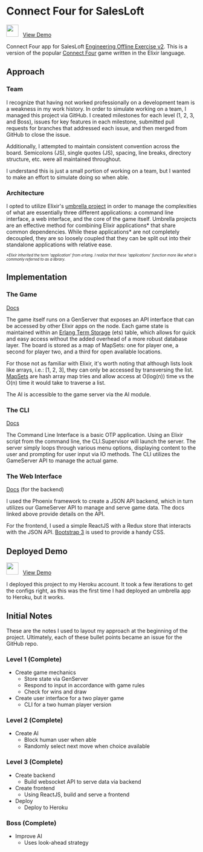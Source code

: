 # Connect Four for SalesLoft

<img src="https://image.flaticon.com/icons/png/128/12/12195.png" width="32"> &nbsp;&nbsp;<a href="https://secure-temple-90358.herokuapp.com/" target="\_blank">View Demo</a>

Connect Four app for SalesLoft [Engineering Offline Exercise v2](https://docs.google.com/document/d/1ChozkkouQrRESGlvZYEM4sNAyks5mK-cAODGSKvgYjM/edit). This is a version of the popular [Connect Four](https://en.wikipedia.org/wiki/Connect_Four) game written in the Elixir language.

## Approach

### Team

I recognize that having not worked professionally on a development team is a weakness in my work history. In order to simulate working on a team, I managed this project via GitHub. I created milestones for each level (1, 2, 3, and Boss), issues for key features in each milestone, submitted pull requests for branches that addressed each issue, and then merged from GitHub to close the issue.

Additionally, I attempted to maintain consistent convention across the board. Semicolons (JS), single quotes (JS), spacing, line breaks, directory structure, etc. were all maintained throughout.

I understand this is just a small portion of working on a team, but I wanted to make an effort to simulate doing so when able.

### Architecture

I opted to utilize Elixir's [umbrella project](http://elixir-lang.github.io/getting-started/mix-otp/dependencies-and-umbrella-apps.html) in order to manage the complexities of what are essentially three different applications: a command line interface, a web interface, and the core of the game itself. Umbrella projects are an effective method for combining Elixir applications* that share common dependencies. While these applications* are not completely decoupled, they are so loosely coupled that they can be split out into their standalone applications with relative ease.

<sup><sub> *\*Elixir inherited the term 'application' from erlang. I realize that these 'applications' function more like what is commonly referred to as a library.*</sup></sub>

## Implementation

### The Game

[Docs](https://github.com/davelively14/connect_four_loft/tree/master/apps/connect_four)

The game itself runs on a GenServer that exposes an API interface that can be accessed by other Elixir apps on the node. Each game state is maintained within an [Erlang Term Storage](http://erlang.org/doc/man/ets.html) (ets) table, which allows for quick and easy access without the added overhead of a more robust database layer. The board is stored as a map of MapSets: one for player one, a second for player two, and a third for open available locations.

For those not as familiar with Elixir, it's worth noting that although lists look like arrays, i.e.: [1, 2, 3], they can only be accessed by transversing the list. [MapSets](https://hexdocs.pm/elixir/MapSet.html) are hash array map tries and allow access at O(log(n)) time vs the O(n) time it would take to traverse a list.

The AI is accessible to the game server via the AI module.

### The CLI

[Docs](https://github.com/davelively14/connect_four_loft/tree/master/apps/cli)

The Command Line Interface is a basic OTP application. Using an Elixir script from the command line, the CLI.Supervisor will launch the server. The server simply loops through various menu options, displaying content to the user and prompting for user input via IO methods. The CLI utilizes the GameServer API to manage the actual game.

### The Web Interface

[Docs](https://github.com/davelively14/connect_four_loft/tree/master/apps/connect_four_backend) (for the backend)

I used the Phoenix framework to create a JSON API backend, which in turn utilizes our GameServer API to manage and serve game data. The docs linked above provide details on the API.

For the frontend, I used a simple ReactJS with a Redux store that interacts with the JSON API. [Bootstrap 3](http://getbootstrap.com/docs/3.3/) is used to provide a handy CSS.

## Deployed Demo

<img src="https://image.flaticon.com/icons/png/128/12/12195.png" width="32"> &nbsp;&nbsp;<a href="https://secure-temple-90358.herokuapp.com/" target="\_blank">View Demo</a>

I deployed this project to my Heroku account. It took a few iterations to get the configs right, as this was the first time I had deployed an umbrella app to Heroku, but it works.

## Initial Notes

These are the notes I used to layout my approach at the beginning of the project. Ultimately, each of these bullet points became an issue for the GitHub repo.

### Level 1 (Complete)

- Create game mechanics
  - Store state via GenServer
  - Respond to input in accordance with game rules
  - Check for wins and draw
- Create user interface for a two player game
  - CLI for a two human player version

### Level 2 (Complete)

- Create AI
  - Block human user when able
  - Randomly select next move when choice available

### Level 3 (Complete)

- Create backend
  - Build websocket API to serve data via backend
- Create frontend
  - Using ReactJS, build and serve a frontend
- Deploy
  - Deploy to Heroku

### Boss (Complete)

- Improve AI
  - Uses look-ahead strategy
